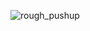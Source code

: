 ![rough_pushup](https://user-images.githubusercontent.com/91419527/227205958-d6050b55-af94-4175-9be9-d282ecd12bc3.gif)
